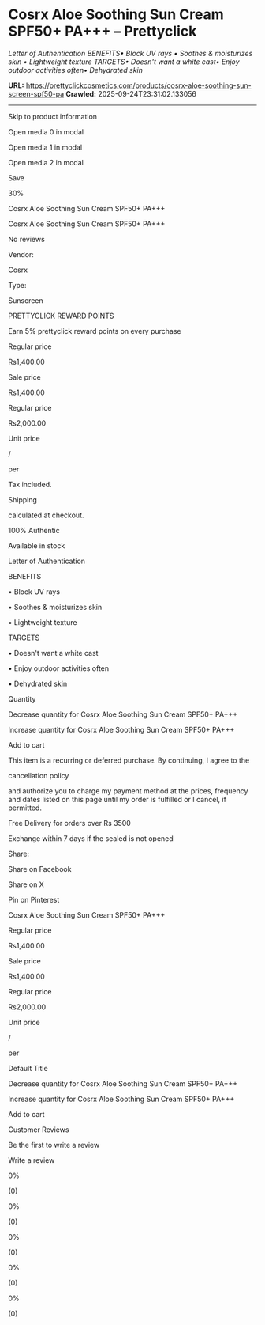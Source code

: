 # Cosrx Aloe Soothing Sun Cream SPF50+ PA+++ – Prettyclick

*Letter of Authentication BENEFITS• Block UV rays • Soothes &amp; moisturizes skin • Lightweight texture TARGETS• Doesn't want a white cast• Enjoy outdoor activities often• Dehydrated skin*

**URL:** https://prettyclickcosmetics.com/products/cosrx-aloe-soothing-sun-screen-spf50-pa
**Crawled:** 2025-09-24T23:31:02.133056

---

Skip to product information

Open media 0 in modal

Open media 1 in modal

Open media 2 in modal

Save

30%

Cosrx Aloe Soothing Sun Cream SPF50+ PA+++

Cosrx Aloe Soothing Sun Cream SPF50+ PA+++

No reviews

Vendor:

Cosrx

Type:

Sunscreen

PRETTYCLICK REWARD POINTS

Earn 5% prettyclick reward points on every purchase

Regular price

Rs1,400.00

Sale price

Rs1,400.00

Regular price

Rs2,000.00

Unit price

/

per

Tax included.

Shipping

calculated at checkout.

100% Authentic

Available in stock

Letter of Authentication

BENEFITS

• Block UV rays

• Soothes & moisturizes skin

• Lightweight texture

TARGETS

• Doesn't want a white cast

• Enjoy outdoor activities often

• Dehydrated skin

Quantity

Decrease quantity for Cosrx Aloe Soothing Sun Cream SPF50+ PA+++

Increase quantity for Cosrx Aloe Soothing Sun Cream SPF50+ PA+++

Add to cart

This item is a recurring or deferred purchase. By continuing, I agree to the

cancellation policy

and authorize you to charge my payment method at the prices, frequency and dates listed on this page until my order is fulfilled or I cancel, if permitted.

Free Delivery for orders over Rs 3500

Exchange within 7 days if the sealed is not opened

Share:

Share on Facebook

Share on X

Pin on Pinterest

Cosrx Aloe Soothing Sun Cream SPF50+ PA+++

Regular price

Rs1,400.00

Sale price

Rs1,400.00

Regular price

Rs2,000.00

Unit price

/

per

Default Title

Decrease quantity for Cosrx Aloe Soothing Sun Cream SPF50+ PA+++

Increase quantity for Cosrx Aloe Soothing Sun Cream SPF50+ PA+++

Add to cart

Customer Reviews

Be the first to write a review

Write a review

0%

(0)

0%

(0)

0%

(0)

0%

(0)

0%

(0)